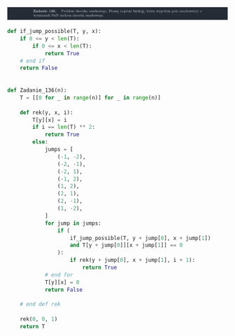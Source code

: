 <picture>
  <source srcset="../../srt/zbior_zadan/136.png" media="(prefers-color-scheme: light)">
  <source srcset="../../srt/zbior_zadan/black_136.png" media="(prefers-color-scheme: dark)">
  <img src="../../srt/zbior_zadan/black_136.png" alt="zadanie 136">
</picture>

```python
def if_jump_possible(T, y, x):
    if 0 <= y < len(T):
        if 0 <= x < len(T):
            return True
    # end if
    return False


def Zadanie_136(n):
    T = [[0 for _ in range(n)] for _ in range(n)]

    def rek(y, x, i):
        T[y][x] = i
        if i == len(T) ** 2:
            return True
        else:
            jumps = [
                (-1, -2),
                (-2, -1),
                (-2, 1),
                (-1, 2),
                (1, 2),
                (2, 1),
                (2, -1),
                (1, -2),
            ]
            for jump in jumps:
                if (
                    if_jump_possible(T, y + jump[0], x + jump[1])
                    and T[y + jump[0]][x + jump[1]] == 0
                ):
                    if rek(y + jump[0], x + jump[1], i + 1):
                        return True
            # end for
            T[y][x] = 0
            return False

    # end def rek

    rek(0, 0, 1)
    return T

```
